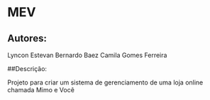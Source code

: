# MEV

## Autores:
  Lyncon Estevan Bernardo Baez
  Camila Gomes Ferreira

##Descrição:

Projeto para criar um sistema de gerenciamento de uma loja online chamada Mimo e Você
